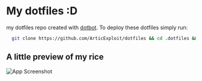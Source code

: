 
# My dotfiles :D

my dotfiles repo created with [dotbot](https://github.com/anishathalye/dotbot). To deploy these dotfiles simply run:

```bash
  git clone https://github.com/ArticExploit/dotfiles && cd .dotfiles && ./install
```
## A little preview of my rice

![App Screenshot](https://media.discordapp.net/attachments/775311243019157515/1023773164976742440/03-42-41_26-Sep-2022.png?width=1278&height=360)

